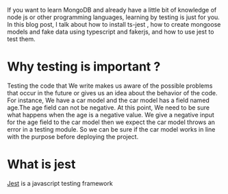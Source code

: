 If you want to learn MongoDB and already have a little bit of knowledge of node js or other programming languages, learning by testing is just for you. In this blog post, I talk about how to install ts-jest , how to create mongoose models and fake data using typescript and fakerjs, and how to use jest to test them.

# Why testing is important ?

Testing the code that We write makes us aware of the possible problems that occur in the future or gives us an idea about the behavior of the code. For instance, We have a car model and the car model has a field named age.The age field can not be negative. At this point, We need to be sure what happens when the age is a negative value. We give a negative input for the age field to the car model then we expect the car model throws an error in a testing module. So we can be sure if the car model works in line with the purpose before deploying the project.

# What is jest

[Jest](https://jestjs.io/) is a javascript testing framework
